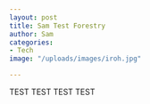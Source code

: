 ```yaml
---
layout: post
title: Sam Test Forestry
author: Sam
categories:
- Tech
image: "/uploads/images/iroh.jpg"

---
```

TEST TEST TEST TEST